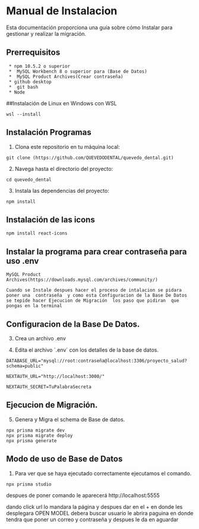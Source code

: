 # Manual de Instalacion

Esta documentación proporciona una guía sobre cómo Instalar para gestionar y realizar la migración.
## Prerrequisitos
```````
 * npm 10.5.2 o superior
 *  MySQL Workbench 8 o superior para (Base de Datos)
 *  MySQL Product Archives(Crear contraseña)
 * github desktop
 *  git bash
 * Node
```````
##Instalación de Linux en Windows con WSL
```
wsl --install
```

## Instalación Programas 

1. Clona este repositorio en tu máquina local:

```
git clone (https://github.com/QUEVEDODENTAL/quevedo_dental.git)
```

2. Navega hasta el directorio del proyecto:
```
cd quevedo_dental
```

3. Instala las dependencias del proyecto:
```
npm install

````
## Instalación de las icons
`````
npm install react-icons
`````
## Instalar la programa para crear contraseña para uso .env
```
MySQL Product Archives(https://downloads.mysql.com/archives/community/)

Cuando se Instale despues hacer el proceso de intalacion se pidara   poner una  contraseña  y como esta Configuracion de la Base De Datos se tepide hacer Ejecucion de Migración  los paso que pidiran  que pongas en la terminal
```
## Configuracion de la Base De Datos.

3. Crea un archivo .env

4. Edita el archivo ´.env´ con los detalles de la base de datos.

```
DATABASE_URL="mysql://root:contraseña@localhost:3306/proyecto_salud?schema=public"

NEXTAUTH_URL="http://localhost:3000/"

NEXTAUTH_SECRET=TuPalabraSecreta
`````
## Ejecucion de Migración.

5. Genera y Migra el schema de Base de datos.

```
npx prisma migrate dev
npx prisma migrate deploy
npx prisma generate

```
## Modo de uso de Base de Datos
1. Para ver que se haya ejecutado correctamente ejecutamos el comando.
```
npx prisma studio
```

despues de poner  comando  le aparecerá  http://localhost:5555 

dando click url lo mandara  la página  y despues  dar en  el + en donde  les desplegara  OPEN MODEL  debera buscar usuario le abrira  paguina en donde  tendra que poner un  correo y contraseña  y despues le da en aguardar   


